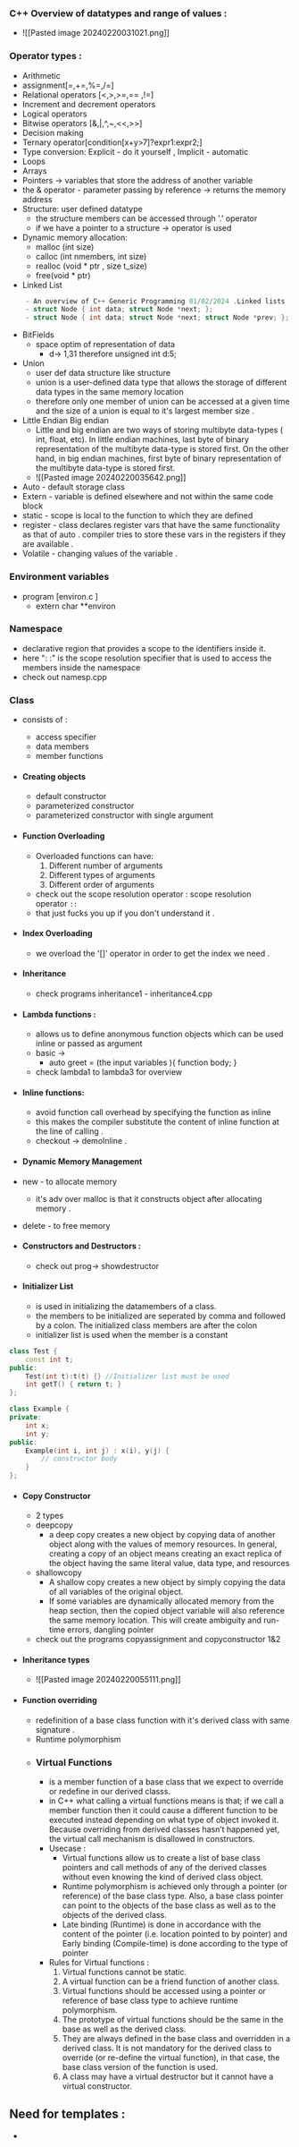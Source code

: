 ### C++ Overview of datatypes and range of values :
- ![[Pasted image 20240220031021.png]]
### Operator types : 
- Arithmetic 
- assignment[=,+=,%=,/=]
- Relational operators [<,>,>=,== ,!=]
- Increment and decrement operators 
- Logical operators
- Bitwise operators [&,|,^,~,<<,>>]
- Decision making 
- Ternary operator[condition[x+y>7]?expr1:expr2;]
- Type conversion: Explicit - do it yourself , Implicit - automatic 
- Loops
- Arrays
- Pointers -> variables that store the address of another variable 
- the & operator - parameter passing by reference -> returns the memory address 
- Structure: user defined datatype
	- the structure members can be accessed through '.' operator
	- if we have a pointer to a structure -> operator is used
- Dynamic memory allocation: 
	- malloc (int size)
	- calloc (int nmembers, int size)
	- realloc (void * ptr , size t_size)
	- free(void * ptr)
- Linked List 
``` C++
	- An overview of C++ Generic Programming 01/02/2024 .Linked lists 
	- struct Node { int data; struct Node *next; }; 
	- struct Node { int data; struct Node *next; struct Node *prev; };
```
- BitFields
	- space optim of representation of data 
		- d-> 1,31 therefore unsigned int d:5;
- Union 
	- user def data structure like structure 
	- union is a user-defined data type that allows the storage of different data types in the same memory location
	- therefore only one member of union can be accessed at a given time and the size of a union is equal to it's largest member size . 
- Little Endian Big endian
	- Little and big endian are two ways of storing multibyte data-types ( int, float, etc). In little endian machines, last byte of binary representation of the multibyte data-type is stored first. On the other hand, in big endian machines, first byte of binary representation of the multibyte data-type is stored first.
	- ![[Pasted image 20240220035642.png]]
- Auto - default storage class 
- Extern - variable is defined elsewhere and not within the same code block 
- static - scope is local to the function to which they are defined
- register - class declares register vars that have the same functionality as that of auto . compiler tries to store these vars in the registers if they are available .
- Volatile - changing values of the variable .

### Environment variables 
- program [environ.c ]
	- extern char **environ

### Namespace 
- declarative region that provides a scope to the identifiers inside it.
- here ": :" is the scope resolution specifier that is used to access the members inside the namespace 
- check out namesp.cpp

### Class
- consists of :
	- access specifier 
	- data members 
	- member functions 
- #### Creating objects 
	- default constructor 
	- parameterized constructor 
	- parameterized constructor with single argument 
	
- #### Function Overloading 
	- Overloaded functions can have: 
		1. Different number of arguments 
		2. Different types of arguments 
		3. Different order of arguments
	- check out the scope resolution operator : scope resolution operator `::`
	- that just fucks you up if you don't understand it .
	
- #### Index Overloading 
	- we overload the '[]' operator in order to get the index we need .
	
- #### Inheritance 
	- check programs inheritance1 - inheritance4.cpp
	
- #### Lambda functions :
	- allows us to define anonymous function objects which can be used inline or passed as argument 
	- basic -> 
		- auto greet = []( )(the input variables ){
			  function body;
		  }
	- check lambda1 to lambda3 for overview 
	
- #### Inline functions:
	- avoid function call overhead by specifying the function as inline 
	- this makes the compiler substitute the content of inline function at the line of calling . 
	- checkout -> demoInline .
	
- #### Dynamic Memory Management 
- new - to allocate memory
	- it's adv over malloc is that it constructs object after allocating memory . 
- delete - to free memory 

- #### Constructors and Destructors :
	- check out prog-> showdestructor

- #### Initializer List
	- is used in initializing the datamembers of a class. 
	- the members to be initialized are seperated by comma and followed by a colon. The initialized class members are after the colon
	- initializer list is used when the member is a constant 
```cpp
class Test {
    const int t;
public:
    Test(int t):t(t) {} //Initializer list must be used
    int getT() { return t; }
};
```
```cpp
class Example {
private:
    int x;
    int y;
public:
    Example(int i, int j) : x(i), y(j) {
        // constructor body
    }
};
```
- #### Copy Constructor
	- 2 types 
	- deepcopy 
		- a deep copy creates a new object by copying data of another object along with the values of memory resources. In general, creating a copy of an object means creating an exact replica of the object having the same literal value, data type, and resources
	- shallowcopy
		- A shallow copy creates a new object by simply copying the data of all variables of the original object.
		- If some variables are dynamically allocated memory from the heap section, then the copied object variable will also reference the same memory location. This will create ambiguity and run-time errors, dangling pointer
	- check out the programs copyassignment and copyconstructor 1&2
- #### Inheritance types
	- ![[Pasted image 20240220055111.png]]
- #### Function overriding 
	- redefinition of a base class function with it's derived class with same signature . 
	- Runtime polymorphism 
	- ### Virtual Functions 
		- is a member function of a base class that we expect to override or redefine in our derived classs. 
		- in C++ what calling a virtual functions means is that; if we call a member function then it could cause a different function to be executed instead depending on what type of object invoked it. Because overriding from derived classes hasn’t happened yet, the virtual call mechanism is disallowed in constructors.
		- Usecase : 
			- Virtual functions allow us to create a list of base class pointers and call methods of any of the derived classes without even knowing the kind of derived class object. 
			- Runtime polymorphism is achieved only through a pointer (or reference) of the base class type. Also, a base class pointer can point to the objects of the base class as well as to the objects of the derived class. 
			- Late binding (Runtime) is done in accordance with the content of the pointer (i.e. location pointed to by pointer) and Early binding (Compile-time) is done according to the type of pointer
		- Rules for Virtual functions :
			1. Virtual functions cannot be static. 
			2. A virtual function can be a friend function of another class. 
			3. Virtual functions should be accessed using a pointer or reference of base class type to achieve runtime polymorphism.
			4. The prototype of virtual functions should be the same in the base as well as the derived class. 
			5. They are always defined in the base class and overridden in a derived class. It is not mandatory for the derived class to override (or re-define the virtual function), in that case, the base class version of the function is used. 
			6. A class may have a virtual destructor but it cannot have a virtual constructor.

## Need for templates : 
- 